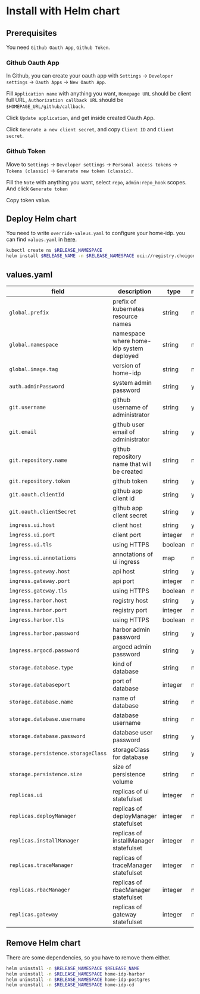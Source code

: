 # Install with Helm chart

## Prerequisites

You need `Github Oauth App`, `Github Token`.

### Github Oauth App

In Github, you can create your oauth app with `Settings` -> `Developer settings` -> `Oauth Apps` -> `New Oauth App`.

Fill `Application name` with anything you want, `Homepage URL` should be client full URL, `Authorization callback URL` should be `$HOMEPAGE_URL/github/callback`.

Click `Update application`, and get inside created Oauth App.

Click `Generate a new client secret`, and copy `Client ID` and `Client secret`.

### Github Token

Move to `Settings` -> `Developer settings` -> `Personal access tokens` -> `Tokens (classic)` -> `Generate new token (classic)`.

Fill the `Note` with anything you want, select `repo`, `admin:repo_hook` scopes. And click `Generate token`

Copy token value.

## Deploy Helm chart

You need to write `override-valeus.yaml` to configure your home-idp. you can find `values.yaml` in [here](https://github.com/choigonyok/home-idp/tree/main/charts/home-idp).

```bash
kubectl create ns $RELEASE_NAMESPACE
helm install $RELEASE_NAME -n $RELEASE_NAMESPACE oci://registry.choigonyok.com/library/home-idp --version=1 -f override-values.yaml
```

## values.yaml

| field | description | type | required |default |
|---|---|---|---|---|
|`global.prefix`|prefix of kubernetes resource names |string|no|`home-idp`|
|`global.namespace`|namespace where home-idp system deployed|string|no|`idp-system`|
|`global.image.tag`|version of home-idp|string|no|`latest`|
|`auth.adminPassword`|system admin password|string|yes|-|
|`git.username`|github username of administrator|string|yes|-|
|`git.email`|github user email of administrator|string|yes|-|
|`git.repository.name`|github repository name that will be created|string|no|`home-idp-repo`|
|`git.repository.token`|github token|string|yes|-|
|`git.oauth.clientId`|github app client id|string|yes|-|
|`git.oauth.clientSecret`|github app client secret|string|yes|-|
|`ìngress.ui.host`|client host|string|yes|-|
|`ìngress.ui.port`|client port|integer|no|80|
|`ìngress.ui.tls`|using HTTPS|boolean|no|false|
|`ìngress.ui.annotations`|annotations of ui ingress|map|no|-|
|`ìngress.gateway.host`|api host|string|yes|-|
|`ìngress.gateway.port`|api port|integer|no|80|
|`ìngress.gateway.tls`|using HTTPS|boolean|no|false|
|`ìngress.harbor.host`|registry host|string|yes|-|
|`ìngress.harbor.port`|registry port|integer|no|80|
|`ìngress.harbor.tls`|using HTTPS|boolean|no|false|
|`ìngress.harbor.password`|harbor admin password|string|yes|-|
|`ìngress.argocd.password`|argocd admin password|string|yes|-|
|`storage.database.type`|kind of database|string|no|`postgresql`|
|`storage.databaseport`|port of database|integer|no|5432|
|`storage.database.name`|name of database|string|no|`idp_db`|
|`storage.database.username`|database username|string|no|`postgres`|
|`storage.database.password`|database user password|string|yes|-|
|`storage.persistence.storageClass`|storageClass for database|string|yes|-|
|`storage.persistence.size`|size of persistence volume|string|no|`8Gi`|
|`replicas.ui`|replicas of ui statefulset|integer|no|1|
|`replicas.deployManager`|replicas of deployManager statefulset|integer|no|1|
|`replicas.installManager`|replicas of installManager statefulset|integer|no|1|
|`replicas.traceManager`|replicas of traceManager statefulset|integer|no|1|
|`replicas.rbacManager`|replicas of rbacManager statefulset|integer|no|1|
|`replicas.gateway`|replicas of gateway statefulset|integer|no|1|

## Remove Helm chart

There are some dependencies, so you have to remove them either.

```bash
helm uninstall -n $RELEASE_NAMESPACE $RELEASE_NAME
helm uninstall -n $RELEASE_NAMESPACE home-idp-harbor
helm uninstall -n $RELEASE_NAMESPACE home-idp-postgres
helm uninstall -n $RELEASE_NAMESPACE home-idp-cd
```